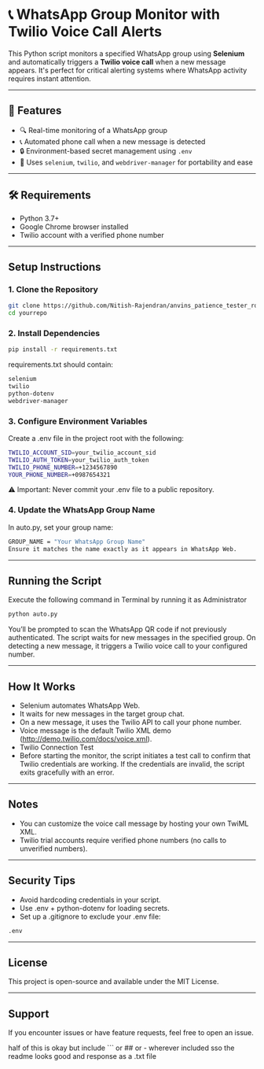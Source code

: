 # 📞 WhatsApp Group Monitor with Twilio Voice Call Alerts

This Python script monitors a specified WhatsApp group using **Selenium** and automatically triggers a **Twilio voice call** when a new message appears. It's perfect for critical alerting systems where WhatsApp activity requires instant attention.

---

## 🚀 Features

- 🔍 Real-time monitoring of a WhatsApp group
- 📞 Automated phone call when a new message is detected
- 🔒 Environment-based secret management using `.env`
- 🧰 Uses `selenium`, `twilio`, and `webdriver-manager` for portability and ease

---

## 🛠 Requirements

- Python 3.7+
- Google Chrome browser installed
- Twilio account with a verified phone number

---

## Setup Instructions

### 1. Clone the Repository

```bash
git clone https://github.com/Nitish-Rajendran/anvins_patience_tester_round_MOD
cd yourrepo
```
### 2. Install Dependencies
```bash
pip install -r requirements.txt
```
requirements.txt should contain:
```bash
selenium
twilio
python-dotenv
webdriver-manager
```

### 3. Configure Environment Variables
Create a .env file in the project root with the following:

```bash
TWILIO_ACCOUNT_SID=your_twilio_account_sid
TWILIO_AUTH_TOKEN=your_twilio_auth_token
TWILIO_PHONE_NUMBER=+1234567890
YOUR_PHONE_NUMBER=+0987654321
```

⚠️ Important: Never commit your .env file to a public repository.

### 4. Update the WhatsApp Group Name
In auto.py, set your group name:

```bash
GROUP_NAME = "Your WhatsApp Group Name"
Ensure it matches the name exactly as it appears in WhatsApp Web.
```

---

## Running the Script

Execute the following command in Terminal by running it as Administrator
```bash
python auto.py
```

You’ll be prompted to scan the WhatsApp QR code if not previously authenticated. The script waits for new messages in the specified group. On detecting a new message, it triggers a Twilio voice call to your configured number.

---

## How It Works
- Selenium automates WhatsApp Web.
- It waits for new messages in the target group chat.
- On a new message, it uses the Twilio API to call your phone number.
- Voice message is the default Twilio XML demo (http://demo.twilio.com/docs/voice.xml).
- Twilio Connection Test
- Before starting the monitor, the script initiates a test call to confirm that Twilio credentials are working. If the credentials are invalid, the script exits gracefully with an error.

---

## Notes
- You can customize the voice call message by hosting your own TwiML XML.
- Twilio trial accounts require verified phone numbers (no calls to unverified numbers).

---

## Security Tips
- Avoid hardcoding credentials in your script.
- Use .env + python-dotenv for loading secrets.
- Set up a .gitignore to exclude your .env file:

```bash
.env
```

---

## License
This project is open-source and available under the MIT License.

---

## Support
If you encounter issues or have feature requests, feel free to open an issue.



half of this is okay but include ``` or ## or - wherever included sso the readme looks good and response as a .txt file
